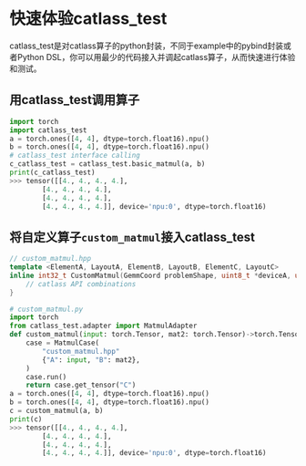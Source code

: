 # 快速体验catlass_test

catlass_test是对catlass算子的python封装，不同于example中的pybind封装或者Python DSL，你可以用最少的代码接入并调起catlass算子，从而快速进行体验和测试。

## 用catlass_test调用算子

```py
import torch
import catlass_test
a = torch.ones([4, 4], dtype=torch.float16).npu()
b = torch.ones([4, 4], dtype=torch.float16).npu()
# catlass_test interface calling
c_catlass_test = catlass_test.basic_matmul(a, b)
print(c_catlass_test)
>>> tensor([[4., 4., 4., 4.],
        [4., 4., 4., 4.],
        [4., 4., 4., 4.],
        [4., 4., 4., 4.]], device='npu:0', dtype=torch.float16)
```

## 将自定义算子`custom_matmul`接入catlass_test

```cpp
// custom_matmul.hpp
template <ElementA, LayoutA, ElementB, LayoutB, ElementC, LayoutC>
inline int32_t CustomMatmul(GemmCoord problemShape, uint8_t *deviceA, uint8_t *deviceB, uint8_t *deviceC, aclrtStream stream){
    // catlass API combinations
}
```

```py
# custom_matmul.py
import torch
from catlass_test.adapter import MatmulAdapter
def custom_matmul(input: torch.Tensor, mat2: torch.Tensor)->torch.Tensor:
    case = MatmulCase(
        "custom_matmul.hpp"
        {"A": input, "B": mat2},
    )
    case.run()
    return case.get_tensor("C")
a = torch.ones([4, 4], dtype=torch.float16).npu()
b = torch.ones([4, 4], dtype=torch.float16).npu()
c = custom_matmul(a, b)
print(c)
>>> tensor([[4., 4., 4., 4.],
        [4., 4., 4., 4.],
        [4., 4., 4., 4.],
        [4., 4., 4., 4.]], device='npu:0', dtype=torch.float16)
```
